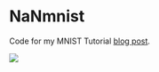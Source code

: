 # NaNmnist
Code for my MNIST Tutorial [blog post](https://www.oreilly.com/learning/not-another-mnist-tutorial-with-tensorflow).

<img src="training.gif">
